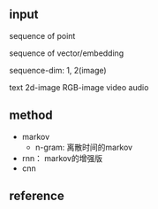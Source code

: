 

## input

sequence of point


sequence of vector/embedding


sequence-dim: 1, 2(image)


text 2d-image RGB-image video audio





## method

* markov
    * n-gram: 离散时间的markov
* rnn： markov的增强版
* cnn




## reference